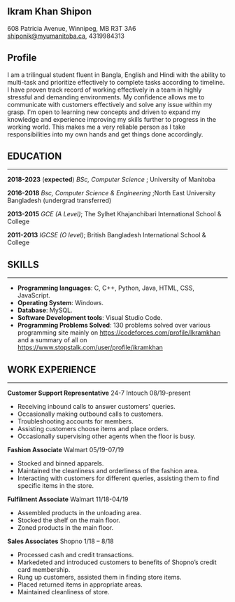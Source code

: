 ## Ikram Khan Shipon

608 Patricia Avenue, Winnipeg, MB R3T 3A6  
shiponik@myumanitoba.ca, 4319984313

## Profile

I am a trilingual student fluent in Bangla, English and Hindi with the ability to multi-task and prioritize effectively to complete tasks according to timeline. I have proven track record of working effectively in a team in highly stressful and demanding environments. My confidence allows me to communicate with customers effectively and solve any issue within my grasp. I'm open to learning new concepts and driven to expand my knowledge and experience improving my skills further to progress in the working world. This makes me a very reliable person as I take responsibilities into my own hands and get things done accordingly.

## EDUCATION

---

**2018-2023** (**expected**) _BSc, Computer Science_ ; University of Manitoba

**2016-2018** _Bsc, Computer Science & Engineering_ ;North East University Bangladesh (undergrad transferred)

**2013-2015** _GCE (A Level)_; The Sylhet Khajanchibari International School & College

**2011-2013** _IGCSE (O level)_; British Bangladesh International School & College

## SKILLS

---

- **Programming languages**: C, C++, Python, Java, HTML, CSS, JavaScript.
- **Operating System**: Windows.
- **Database**: MySQL.
- **Software Development tools**: Visual Studio Code.
- **Programming Problems Solved**: 130 problems solved over various programming site mainly on https://codeforces.com/profile/Ikramkhan and a summary of all on https://www.stopstalk.com/user/profile/ikramkhan

## WORK EXPERIENCE

---

**Customer Support Representative**
24-7 Intouch 08/19-present

- Receiving inbound calls to answer customers' queries.
- Occasionally making outbound calls to customers.
- Troubleshooting accounts for members.
- Assisting customers choose items and place orders.
- Occasionally supervising other agents when the floor is busy.

**Fashion Associate**
Walmart 05/19-07/19

- Stocked and binned apparels.
- Maintained the cleanliness and orderliness of the fashion area.
- Interacting with customers for different queries, assisting them to find specific items in the store.

**Fulfilment Associate**
Walmart 11/18-04/19

- Assembled products in the unloading area.
- Stocked the shelf on the main floor.
- Zoned products in the main floor.

**Sales Associates**
Shopno 1/18 – 8/18

- Processed cash and credit transactions.
- Markedeted and introduced customers to benefits of Shopno’s credit card membership.
- Rung up customers, assisted them in finding store items.
- Placed returned items in appropriate areas.
- Maintained cleanliness of store.
